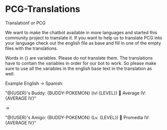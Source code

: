 # PCG-Translations
Translationf or PCG

We want to make the chatbot available in more languages and started this community project to translate it. If you want to help us to translate PCG into your language check out the english file as base and fill in one of the empty files with the translations.

Words in {} are variables. Please do not translate them. The translations have to contain the variables in order for our bot to work. So please make sure to use all the variables in the english base text in the translation as well.

Example English -> Spanish:

"@{USER}'s Buddy: {BUDDY-POKEMON} (lvl {LEVEL}) :eyes: Average IV: {AVERAGE IV}"

->

"@{USER}'s Amigo: {BUDDY-POKEMON} (Lv. {LEVEL}) :eyes: Promedia IV: {AVERAGE IV}"
